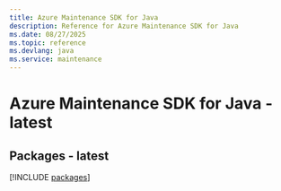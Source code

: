 ```yaml
---
title: Azure Maintenance SDK for Java
description: Reference for Azure Maintenance SDK for Java
ms.date: 08/27/2025
ms.topic: reference
ms.devlang: java
ms.service: maintenance
---
```

# Azure Maintenance SDK for Java - latest
## Packages - latest
[!INCLUDE [packages](maintenance-index.md)]